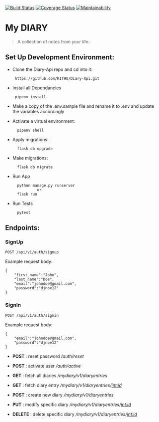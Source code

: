 [![Build Status](https://travis-ci.org/KITHU/Diary-Api.svg?branch=master)](https://travis-ci.org/KITHU/Diary-Api)
[![Coverage Status](https://coveralls.io/repos/github/KITHU/Diary-Api/badge.svg?branch=master)](https://coveralls.io/github/KITHU/Diary-Api?branch=master)
[![Maintainability](https://api.codeclimate.com/v1/badges/ebddd3ad732a5466541f/maintainability)](https://codeclimate.com/github/KITHU/Diary-Api/maintainability)

# **My DIARY**
> A collection of notes from your life..

## **Set Up Development Environment:**
- Clone the Diary-Api repo and cd into it:
  ```
   https://github.com/KITHU/Diary-Api.git 
  ```
- Install all Dependancies
  ```
   pipenv install 
  ```

- Make a copy of the .env.sample file and rename it to .env and update the variables accordingly
- Activate a virtual environment:
  ```
    pipenv shell
  ```
- Apply migrations:
  ```
    flask db upgrade

  ```
- Make migrations:
  ```
    flask db migrate

  ```

- Run App
  ```
    python manage.py runserver
             or 
    flask run
  ```

- Run Tests
  ```
    pytest
  ```

## **Endpoints:**
### SignUp

`POST /api/v1/auth/signup`

Example request body:
``` 
{
    "first_name":"John",
    "last_name":"Doe",
    "email":"johndoe@gmail.com",
    "password":"djnoe12"
}

```

### SignIn

`POST /api/v1/auth/signin`

Example request body:
``` 
{
    "email":"johndoe@gmail.com",
    "password":"djnoe12"
}

```

- **POST** : reset password */auth/reset*
- **POST** : activate user */auth/active*

- **GET** : fetch all diaries */mydiary/v1/diaryentries*
- **GET** : fetch diary entry  */mydiary/v1/diaryentries/<int:id>* 
- **POST** : create new diary */mydiary/v1/diaryentries*
- **PUT** : modify specific diary */mydiary/v1/diaryentries/<int:id>*
- **DELETE** : delete specific diary */mydiary/v1/diaryentries/<int:id>*
